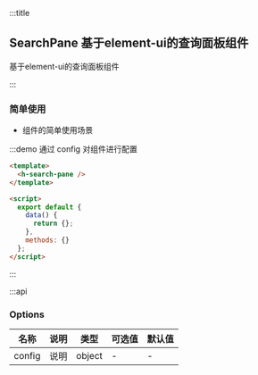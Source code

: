 :::title
## SearchPane 基于element-ui的查询面板组件

基于element-ui的查询面板组件

:::

### 简单使用

- 组件的简单使用场景

:::demo 通过 config 对组件进行配置

```html
<template>
  <h-search-pane />
</template>

<script>
  export default {
    data() {
      return {};
    },
    methods: {}
  };
</script>
```

:::

:::api

### Options

| 名称 | 说明 | 类型 | 可选值 | 默认值 |
| ------ | ---------- | ------ | ------ | ---- |
| config | 说明 | object | - | - |
